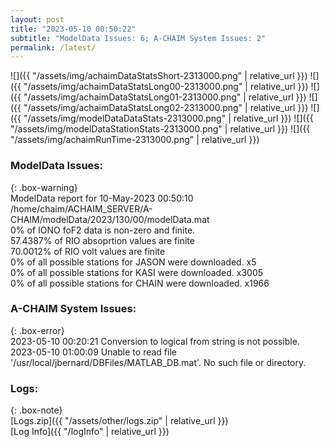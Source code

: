 ```yaml
---
layout: post
title: "2023-05-10 00:50:22"
subtitle: "ModelData Issues: 6; A-CHAIM System Issues: 2"
permalink: /latest/
---
```


![]({{ "/assets/img/achaimDataStatsShort-2313000.png" | relative_url }})
![]({{ "/assets/img/achaimDataStatsLong00-2313000.png" | relative_url }})
![]({{ "/assets/img/achaimDataStatsLong01-2313000.png" | relative_url }})
![]({{ "/assets/img/achaimDataStatsLong02-2313000.png" | relative_url }})
![]({{ "/assets/img/modelDataDataStats-2313000.png" | relative_url }})
![]({{ "/assets/img/modelDataStationStats-2313000.png" | relative_url }})
![]({{ "/assets/img/achaimRunTime-2313000.png" | relative_url }})


### ModelData Issues:  
  
{: .box-warning}  
 ModelData report for 10-May-2023 00:50:10   
 /home/chaim/ACHAIM_SERVER/A-CHAIM/modelData/2023/130/00/modelData.mat   
 0% of IONO foF2 data is non-zero and finite.   
 57.4387% of RIO absoprtion values are finite   
 70.0012% of RIO volt values are finite   
 0% of all possible stations for JASON were downloaded. x5   
 0% of all possible stations for KASI were downloaded. x3005   
 0% of all possible stations for CHAIN were downloaded. x1966   
  
### A-CHAIM System Issues:  
  
{: .box-error}  
2023-05-10 00:20:21 Conversion to logical from string is not possible.  
2023-05-10 01:00:09 Unable to read file '/usr/local/jbernard/DBFiles/MATLAB_DB.mat'. No such file or directory.  

### Logs:  
  
{: .box-note}  
[Logs.zip]({{ "/assets/other/logs.zip" | relative_url }})  
[Log Info]({{ "/logInfo" | relative_url }})  
